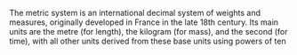 The metric system is an international decimal system of weights and measures, originally developed in France in the late 18th century. Its main units are the metre (for length), the kilogram (for mass), and the second (for time), with all other units derived from these base units using powers of ten